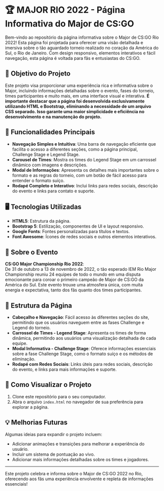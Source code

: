 # 🏆 MAJOR RIO 2022 - Página Informativa do Major de CS:GO

Bem-vindo ao repositório da página informativa sobre o Major de CS:GO Rio 2022! Esta página foi projetada para oferecer uma visão detalhada e imersiva sobre o tão aguardado torneio realizado no coração da América do Sul, o Rio de Janeiro. Com design responsivo, elementos interativos e fácil navegação, esta página é voltada para fãs e entusiastas do CS:GO.

## 🎯 Objetivo do Projeto

Este projeto visa proporcionar uma experiência rica e informativa sobre o Major, incluindo informações detalhadas sobre o evento, fases do torneio, times participantes e muito mais, em uma interface visual e interativa. **É importante destacar que a página foi desenvolvida exclusivamente utilizando HTML e Bootstrap, eliminando a necessidade de um arquivo CSS separado. Isso garante uma maior simplicidade e eficiência no desenvolvimento e na manutenção do projeto.**

## 🌟 Funcionalidades Principais

- **Navegação Simples e Intuitiva**: Uma barra de navegação eficiente que facilita o acesso a diferentes seções, como a página principal, Challenge Stage e Legend Stage.
- **Carousel de Times**: Mostra os times do Legend Stage em um carrossel dinâmico com imagens e descrições.
- **Modal de Informações**: Apresenta os detalhes mais importantes sobre o formato e as regras do torneio, com um botão de fácil acesso para entender o formato suíço.
- **Rodapé Completo e Interativo**: Inclui links para redes sociais, descrição do evento e links para contato e suporte.

## 🖥️ Tecnologias Utilizadas

- **HTML5**: Estrutura da página.
- **Bootstrap 5**: Estilização, componentes de UI e layout responsivo.
- **Google Fonts**: Fontes personalizadas para títulos e textos.
- **Font Awesome**: Ícones de redes sociais e outros elementos interativos.

## 📅 Sobre o Evento

**CS:GO Major Championship Rio 2022**:  
De 31 de outubro a 13 de novembro de 2022, o tão esperado IEM Rio Major Championship reuniu 24 equipes de todo o mundo em uma disputa emocionante para coroar o primeiro campeão de Major de CS:GO da América do Sul. Este evento trouxe uma atmosfera única, com muita energia e expectativa, tanto dos fãs quanto dos times participantes.

## 🎨 Estrutura da Página

- **Cabeçalho e Navegação**: Fácil acesso às diferentes seções do site, permitindo que os usuários naveguem entre as fases Challenge e Legend do torneio.
- **Carrossel de Times - Legend Stage**: Apresenta os times de forma dinâmica, permitindo aos usuários uma visualização detalhada de cada equipe.
- **Modal Informativa - Challenge Stage**: Oferece informações essenciais sobre a fase Challenge Stage, como o formato suíço e os métodos de eliminação.
- **Rodapé com Redes Sociais**: Links úteis para redes sociais, descrição do evento, e links para mais informações e suporte.

## 🚀 Como Visualizar o Projeto

1. Clone este repositório para o seu computador.
2. Abra o arquivo `index.html` no navegador de sua preferência para explorar a página.

## 💡 Melhorias Futuras

Algumas ideias para expandir o projeto incluem:

- Adicionar animações e transições para melhorar a experiência do usuário.
- Incluir um sistema de pontuação ao vivo.
- Adicionar mais informações detalhadas sobre os times e jogadores.

---

Este projeto celebra e informa sobre o Major de CS:GO 2022 no Rio, oferecendo aos fãs uma experiência envolvente e repleta de informações essenciais!

